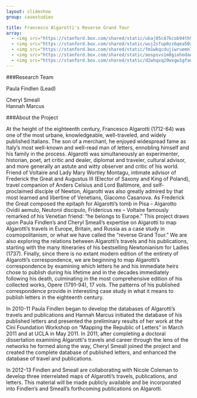```yaml
---
layout: slideshow
group: casestudies

title: Francesco Algarotti's Reverse Grand Tour
array:
  - <img src="https://stanford.box.com/shared/static/ukaj05c47kcob94th9v9.jpg" />
  - <img src="https://stanford.box.com/shared/static/wuj2sfup0zz6qea50zp7.jpg" />
  - <img src="https://stanford.box.com/shared/static/fm1wkqcdujiwruemn7ge.jpg" />
  - <img src="https://stanford.box.com/shared/static/aospsvs1m8giohodae51.jpg" />
  - <img src="https://stanford.box.com/shared/static/d2whqxq29wxgw1gfau8z.jpg" />
---
```


###Research Team

Paula Findlen (Lead)

Cheryl Smeall  
Hannah Marcus

###About the Project

At the height of the eighteenth century, Francesco Algarotti (1712-64) was one of the most urbane, knowledgeable, well-traveled, and widely published Italians.  The son of a merchant, he enjoyed widespread fame as Italy’s most well-known and well-read man of letters, ennobling himself and his family in the process.  Algarotti was simultaneously an experimenter, historian, poet, art critic and dealer, diplomat and traveler, cultural advisor, and more generally an astute and witty observer and critic of his world.  Friend of Voltaire and Lady Mary Wortley Montagu, intimate advisor of Frederick the Great and Augustus III (Elector of Saxony and King of Poland), travel companion of Anders Celsius and Lord Baltimore, and self-proclaimed disciple of Newton, Algarotti was also greatly admired by that most learned and libertine of Venetians, Giacomo Casanova.  As Frederick the Great composed the epitaph for Algarotti’s tomb in Pisa – Algarotto Ovidii aemulo, Neutonii discipulo, Fridericus rex – Voltaire famously remarked of his Venetian friend:  “he belongs to Europe.” This project draws upon Paula Findlen’s and Cheryl Smeall’s expertise on Algarotti to map Algarotti’s travels in Europe, Britain, and Russia as a case study in cosmopolitanism, or what we have called the “reverse Grand Tour.”  We are also exploring the relations between Algarotti’s travels and his publications, starting with the many itineraries of his bestselling Newtonianism for Ladies (1737).  Finally, since there is no extant modern edition of the entirety of Algarotti’s correspondence, we are beginning to map Algarotti’s correspondence by examining which letters he and his immediate heirs chose to publish during his lifetime and in the decades immediately following his death, culminating in the most comprehensive edition of his collected works, Opere (1791-94), 17 vols.  The patterns of his published correspondence provide in interesting case study in what it means to publish letters in the eighteenth century.

In 2010-11 Paula Findlen began to develop the databases of Algarotti’s travels and publications and Hannah Marcus initiated the database of his published letters and presented the preliminary results of her work at the Cini Foundation Workshop on “Mapping the Republic of Letters” in March 2011 and at UCLA in May 2011.  In 2011, after completing a doctoral dissertation examining Algarotti's travels and career through the lens of the networks he formed along the way, Cheryl Smeall joined the project and created the complete database of published letters, and enhanced the database of travel and publications.

In 2012-13 Findlen and Smeall are collaborating with Nicole Coleman to develop three interrelated maps of Algarotti’s travels, publications, and letters.  This material will be made publicly available and be incorporated into Findlen’s and Smeall’s forthcoming publications on Algarotti.